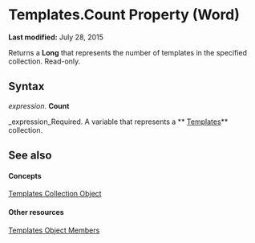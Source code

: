 
# Templates.Count Property (Word)

 **Last modified:** July 28, 2015

Returns a  **Long** that represents the number of templates in the specified collection. Read-only.

## Syntax

 _expression_. **Count**

 _expression_Required. A variable that represents a  ** [Templates](de62f768-011a-7446-48c3-1c4512da5f7c.md)** collection.


## See also


#### Concepts


 [Templates Collection Object](de62f768-011a-7446-48c3-1c4512da5f7c.md)
#### Other resources


 [Templates Object Members](80f2732a-9341-fb5a-1fb8-de3c6555cb92.md)
